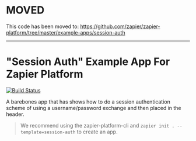 # MOVED

This code has been moved to: https://github.com/zapier/zapier-platform/tree/master/example-apps/session-auth

---

# "Session Auth" Example App For Zapier Platform

[![Build Status](https://travis-ci.org/zapier/zapier-platform-example-app-session-auth.svg?branch=master)](https://travis-ci.org/zapier/zapier-platform-example-app-session-auth)

A barebones app that has shows how to do a session authentication scheme of using a username/password exchange and then placed in the header.

> We recommend using the zapier-platform-cli and `zapier init . --template=session-auth` to create an app.
